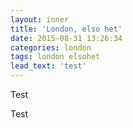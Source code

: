 ```yaml
---
layout: inner
title: 'London, elso het'
date: 2015-08-31 13:26:34
categories: london
tags: london elsohet
lead_text: 'test'
---
```


Test

Test
